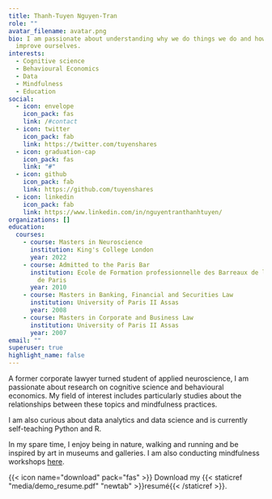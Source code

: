 ```yaml
---
title: Thanh-Tuyen Nguyen-Tran
role: ""
avatar_filename: avatar.png
bio: I am passionate about understanding why we do things we do and how to
  improve ourselves.
interests:
  - Cognitive science
  - Behavioural Economics
  - Data
  - Mindfulness
  - Education
social:
  - icon: envelope
    icon_pack: fas
    link: /#contact
  - icon: twitter
    icon_pack: fab
    link: https://twitter.com/tuyenshares
  - icon: graduation-cap
    icon_pack: fas
    link: "#"
  - icon: github
    icon_pack: fab
    link: https://github.com/tuyenshares
  - icon: linkedin
    icon_pack: fab
    link: https://www.linkedin.com/in/nguyentranthanhtuyen/
organizations: []
education:
  courses:
    - course: Masters in Neuroscience
      institution: King's College London
      year: 2022
    - course: Admitted to the Paris Bar
      institution: Ecole de Formation professionnelle des Barreaux de la cour d'appel
        de Paris
      year: 2010
    - course: Masters in Banking, Financial and Securities Law
      institution: University of Paris II Assas
      year: 2008
    - course: Masters in Corporate and Business Law
      institution: University of Paris II Assas
      year: 2007
email: ""
superuser: true
highlight_name: false
---
```

A former corporate lawyer turned student of applied neuroscience, I am passionate about research on cognitive science and behavioural economics. My field of interest includes particularly studies about the relationships between these topics and mindfulness practices.  

I am also curious about data analytics and data science and is currently self-teaching Python and R. 

In my spare time, I enjoy being in nature, walking and running and be inspired by art in museums and galleries. I am also conducting mindfulness workshops [here](https://prosoke.com/).

{{< icon name="download" pack="fas" >}} Download my {{< staticref "media/demo_resume.pdf" "newtab" >}}resumé{{< /staticref >}}.